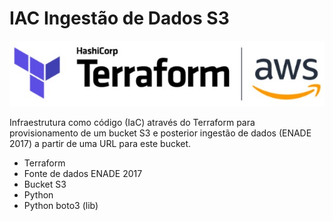 ﻿# IAC Ingestão de Dados S3
 
 <div align='center'>
 
 ![terraform+aws](img/terraform+aws.jpg)
 
 </div>
 
Infraestrutura como código (IaC) através do Terraform para provisionamento de um bucket S3 e posterior ingestão de dados (ENADE 2017) a partir de uma URL para este bucket.

* Terraform
* Fonte de dados ENADE 2017
* Bucket S3
* Python
* Python boto3 (lib)
